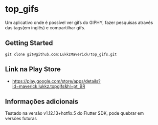 # top_gifs

Um aplicativo onde é possível ver gifs do GIPHY, fazer pesquisas através das tags(em inglês) e compartilhar gifs.
## Getting Started

    git clone git@github.com:LukkzMaverick/top_gifs.git   

## Link na Play Store
- https://play.google.com/store/apps/details?id=maverick.lukkz.topgifs&hl=pt_BR

## Informações adicionais

Testado na versão v1.12.13+hotfix.5 do Flutter SDK, pode quebrar em versões futuras
